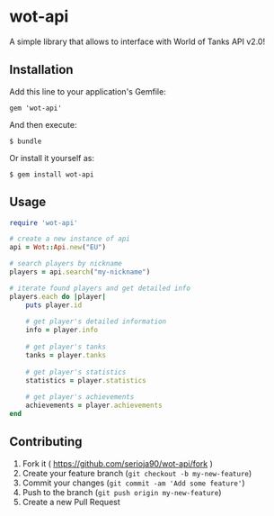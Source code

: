 wot-api
========

A simple library that allows to interface with World of Tanks API v2.0!

## Installation

Add this line to your application's Gemfile:

    gem 'wot-api'

And then execute:

    $ bundle

Or install it yourself as:

    $ gem install wot-api

## Usage

```ruby
require 'wot-api'

# create a new instance of api
api = Wot::Api.new("EU")

# search players by nickname
players = api.search("my-nickname")

# iterate found players and get detailed info
players.each do |player|
    puts player.id
    
    # get player's detailed information
    info = player.info
    
    # get player's tanks
    tanks = player.tanks
    
    # get player's statistics
    statistics = player.statistics
    
    # get player's achievements
    achievements = player.achievements
end
```

## Contributing

1. Fork it ( https://github.com/serioja90/wot-api/fork )
2. Create your feature branch (`git checkout -b my-new-feature`)
3. Commit your changes (`git commit -am 'Add some feature'`)
4. Push to the branch (`git push origin my-new-feature`)
5. Create a new Pull Request
